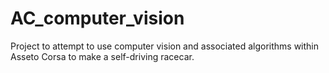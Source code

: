 # AC_computer_vision
Project to attempt to use computer vision and associated algorithms within Asseto Corsa to make a self-driving racecar.
